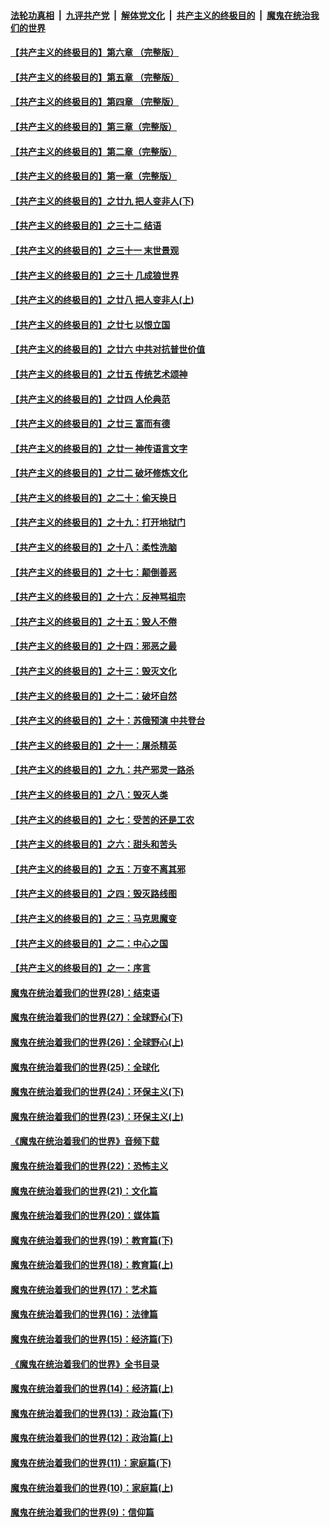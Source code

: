 

####  [法轮功真相](../../../../basic/blob/master/README.md?t=05011630) &nbsp;|&nbsp; [九评共产党](../../../../9ping.md/blob/master/README.md?t=05011630) &nbsp;|&nbsp; [解体党文化](../../../../jtdwh.md/blob/master/README.md?t=05011630)  &nbsp;|&nbsp; [共产主义的终极目的](../../../../gczydzjmd.md/blob/master/README.md?t=05011630) &nbsp;|&nbsp; [魔鬼在统治我们的世界](../../../../mgztzwmdsj.md/blob/master/README.md?t=05011630) 

#### [【共产主义的终极目的】第六章 （完整版）](../pages/nsc422/n11428913.md?t=05011630) 

#### [【共产主义的终极目的】第五章 （完整版）](../pages/nsc422/n11428912.md?t=05011630) 

#### [【共产主义的终极目的】第四章 （完整版）](../pages/nsc422/n11428907.md?t=05011630) 

#### [【共产主义的终极目的】第三章（完整版）](../pages/nsc422/n11428848.md?t=05011630) 

#### [【共产主义的终极目的】第二章（完整版）](../pages/nsc422/n11428831.md?t=05011630) 

#### [【共产主义的终极目的】第一章（完整版）](../pages/nsc422/n11417651.md?t=05011630) 

#### [【共产主义的终极目的】之廿九 把人变非人(下)](../pages/nsc422/n11344140.md?t=05011630) 

#### [【共产主义的终极目的】之三十二 结语](../pages/nsc422/n11360535.md?t=05011630) 

#### [【共产主义的终极目的】之三十一 末世景观](../pages/nsc422/n11351129.md?t=05011630) 

#### [【共产主义的终极目的】之三十 几成狼世界](../pages/nsc422/n11348280.md?t=05011630) 

#### [【共产主义的终极目的】之廿八 把人变非人(上)](../pages/nsc422/n11340492.md?t=05011630) 

#### [【共产主义的终极目的】之廿七 以恨立国](../pages/nsc422/n11336944.md?t=05011630) 

#### [【共产主义的终极目的】之廿六 中共对抗普世价值](../pages/nsc422/n11324785.md?t=05011630) 

#### [【共产主义的终极目的】之廿五 传统艺术颂神](../pages/nsc422/n11296396.md?t=05011630) 

#### [【共产主义的终极目的】之廿四 人伦典范](../pages/nsc422/n11296397.md?t=05011630) 

#### [【共产主义的终极目的】之廿三 富而有德](../pages/nsc422/n11283598.md?t=05011630) 

#### [【共产主义的终极目的】之廿一 神传语言文字](../pages/nsc422/n11263265.md?t=05011630) 

#### [【共产主义的终极目的】之廿二 破坏修炼文化](../pages/nsc422/n11245728.md?t=05011630) 

#### [【共产主义的终极目的】之二十：偷天换日](../pages/nsc422/n11238846.md?t=05011630) 

#### [【共产主义的终极目的】之十九：打开地狱门](../pages/nsc422/n11206376.md?t=05011630) 

#### [【共产主义的终极目的】之十八：柔性洗脑](../pages/nsc422/n11199994.md?t=05011630) 

#### [【共产主义的终极目的】之十七：颠倒善恶](../pages/nsc422/n11179782.md?t=05011630) 

#### [【共产主义的终极目的】之十六：反神骂祖宗](../pages/nsc422/n11166798.md?t=05011630) 

#### [【共产主义的终极目的】之十五：毁人不倦](../pages/nsc422/n11166792.md?t=05011630) 

#### [【共产主义的终极目的】之十四：邪恶之最](../pages/nsc422/n11150249.md?t=05011630) 

#### [【共产主义的终极目的】之十三：毁灭文化](../pages/nsc422/n11135227.md?t=05011630) 

#### [【共产主义的终极目的】之十二：破坏自然](../pages/nsc422/n11135214.md?t=05011630) 

#### [【共产主义的终极目的】之十：苏俄预演 中共登台](../pages/nsc422/n11118424.md?t=05011630) 

#### [【共产主义的终极目的】之十一：屠杀精英](../pages/nsc422/n11118442.md?t=05011630) 

#### [【共产主义的终极目的】之九：共产邪灵一路杀](../pages/nsc422/n11114139.md?t=05011630) 

#### [【共产主义的终极目的】之八：毁灭人类](../pages/nsc422/n11108503.md?t=05011630) 

#### [【共产主义的终极目的】之七：受苦的还是工农](../pages/nsc422/n11101809.md?t=05011630) 

#### [【共产主义的终极目的】之六：甜头和苦头](../pages/nsc422/n11096971.md?t=05011630) 

#### [【共产主义的终极目的】之五：万变不离其邪](../pages/nsc422/n11091285.md?t=05011630) 

#### [【共产主义的终极目的】之四：毁灭路线图](../pages/nsc422/n11086284.md?t=05011630) 

#### [【共产主义的终极目的】之三：马克思魔变](../pages/nsc422/n11061941.md?t=05011630) 

#### [【共产主义的终极目的】之二：中心之国](../pages/nsc422/n11047728.md?t=05011630) 

#### [【共产主义的终极目的】之一：序言](../pages/nsc422/n11086077.md?t=05011630) 

#### [魔鬼在统治着我们的世界(28)：结束语](../pages/nsc422/n10936246.md?t=05011630) 

#### [魔鬼在统治着我们的世界(27)：全球野心(下)](../pages/nsc422/n10928319.md?t=05011630) 

#### [魔鬼在统治着我们的世界(26)：全球野心(上)](../pages/nsc422/n10900318.md?t=05011630) 

#### [魔鬼在统治着我们的世界(25)：全球化](../pages/nsc422/n10788205.md?t=05011630) 

#### [魔鬼在统治着我们的世界(24)：环保主义(下)](../pages/nsc422/n10695307.md?t=05011630) 

#### [魔鬼在统治着我们的世界(23)：环保主义(上)](../pages/nsc422/n10688613.md?t=05011630) 

#### [《魔鬼在统治着我们的世界》音频下载](../pages/nsc422/n10635553.md?t=05011630) 

#### [魔鬼在统治着我们的世界(22)：恐怖主义](../pages/nsc422/n10614727.md?t=05011630) 

#### [魔鬼在统治着我们的世界(21)：文化篇](../pages/nsc422/n10597706.md?t=05011630) 

#### [魔鬼在统治着我们的世界(20)：媒体篇](../pages/nsc422/n10586579.md?t=05011630) 

#### [魔鬼在统治着我们的世界(19)：教育篇(下)](../pages/nsc422/n10564808.md?t=05011630) 

#### [魔鬼在统治着我们的世界(18)：教育篇(上)](../pages/nsc422/n10526970.md?t=05011630) 

#### [魔鬼在统治着我们的世界(17)：艺术篇](../pages/nsc422/n10499093.md?t=05011630) 

#### [魔鬼在统治着我们的世界(16)：法律篇](../pages/nsc422/n10485969.md?t=05011630) 

#### [魔鬼在统治着我们的世界(15)：经济篇(下)](../pages/nsc422/n10469975.md?t=05011630) 

#### [《魔鬼在统治着我们的世界》全书目录](../pages/nsc422/n10464261.md?t=05011630) 

#### [魔鬼在统治着我们的世界(14)：经济篇(上)](../pages/nsc422/n10457370.md?t=05011630) 

#### [魔鬼在统治着我们的世界(13)：政治篇(下)](../pages/nsc422/n10448270.md?t=05011630) 

#### [魔鬼在统治着我们的世界(12)：政治篇(上)](../pages/nsc422/n10444576.md?t=05011630) 

#### [魔鬼在统治着我们的世界(11)：家庭篇(下)](../pages/nsc422/n10440961.md?t=05011630) 

#### [魔鬼在统治着我们的世界(10)：家庭篇(上)](../pages/nsc422/n10435448.md?t=05011630) 

#### [魔鬼在统治着我们的世界(9)：信仰篇](../pages/nsc422/n10432159.md?t=05011630) 

